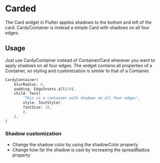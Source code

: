 <!--
This README describes the package. If you publish this package to pub.dev,
this README's contents appear on the landing page for your package.

For information about how to write a good package README, see the guide for
[writing package pages](https://dart.dev/guides/libraries/writing-package-pages).

For general information about developing packages, see the Dart guide for
[creating packages](https://dart.dev/guides/libraries/create-library-packages)
and the Flutter guide for
[developing packages and plugins](https://flutter.dev/developing-packages).
-->

# Carded

The Card widget in Flutter applies shadows to the bottom and left of the card. CardyContainer is instead a simple Card with shadows on all four edges.


## Usage

Just use CardyContainer instead of Container/Card wherever you want to apply shadows
on all four edges. The widget contains all properties of a Container, so styling
and customization is similar to that of a Container.


```dart
CardyContainer(
    blurRadius: 8,
    padding: EdgeInsets.all(10),
    child: Text(
        'This is a container with shadows on all four edges',
        style: TextStyle(
        fontSize: 18,
        ),
    ),
)
```

### Shadow customization

- Change the shadow color by using the shadowColor property
- Change how far the shadow is cast by increasing the spreadRadius property
